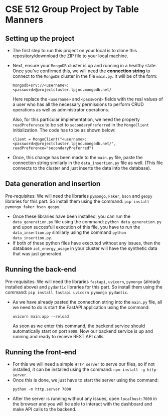 # CSE 512 Group Project by Table Manners

## Setting up the project

- The first step to run this project on your local is to clone this repository/downnload the ZIP file to your local machine.
- Next, ensure your `MongoDB` cluster is up and running in a healthy state. Once you've confirmed this, we will need the **connection string** to connect to the `MongoDB` cluster in the file `main.py`. It will be of the form:
  ```
  mongodb+srv://<username>:<password>@projectcluster.lpjnc.mongodb.net/
  ```
  Here replace the  `<username>` and `<password>` fields with the real values of a user who has all the necessary permissions to perform CRUD operations as well as administrator operations.
  
  Also, for this particular implementation, we need the property `readPreference` to be set to `secondaryPreferred` in the `MongoClient` initialization. The code has to be as shown below:
  ```
  client = MongoClient("<username>:<password>@projectcluster.lpjnc.mongodb.net/", readPreference="secondaryPreferred")
  ```
- Once, this change has been made to the `main.py` file, paste the connection string similarly in the `data_insertion.py` file as well. (This file connects to the cluster and just inserts the data into the database).

## Data generation and insertion

Pre-requisites: We will need the libraries `pymongo`, `Faker`, `bson` and `geopy` libraries for this part. So install them using the command: `pip install pymongo faker bson geopy`.

- Once these libraries have been installed, you can run the `data_generation.py` file using the command: `python data_generation.py` and upon succesfull execution of this file, you have to run the `data_insertion.py` similarly using the command `python data_insertion.py`.
- If both of these python files have executed without any issues, then the database `iot_energy_usage` in your cluster will have the synthetic data that was just generated.

## Running the back-end 

Pre-requisites: We will need the libraries `fastapi`, `uvicorn`, `pymongo` (already installed above) and `pydantic` libraries for this part. So install them using the command: `pip install fastapi uvicorn pymongo pydantic`.

- As we have already pasted the connection string into the `main.py` file, all we need to do is start the FastAPI application using the command:
  ```
  uvicorn main:app --reload
  ```
  As soon as we enter this command, the backend service should automatically start on port `8000`. Now our backend service is up and running and ready to recieve REST API calls.

## Running the front-end

- For this we will need a simple `HTTP server` to serve our files, so if not installed, it can be installed using the command: `npm install -g http-server`.
- Once this is done, we just have to start the server using the command:
  ```
  python -m http.server 7000
  ```
- After the server is running without any issues, open `localhost:7000` in the browser and you will be able to interact with the dashboard and make API calls to the backend.

